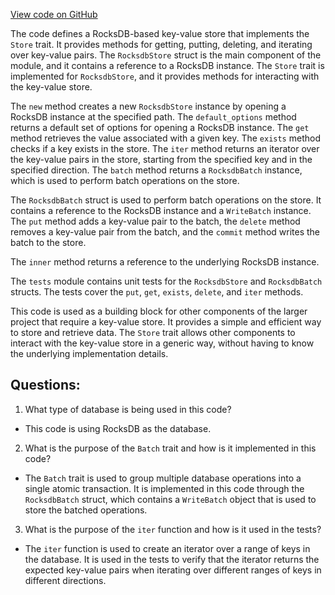 [View code on GitHub](https://github.com/nervosnetwork/ckb/util/indexer/src/store/rocksdb.rs)

The code defines a RocksDB-based key-value store that implements the `Store` trait. It provides methods for getting, putting, deleting, and iterating over key-value pairs. The `RocksdbStore` struct is the main component of the module, and it contains a reference to a RocksDB instance. The `Store` trait is implemented for `RocksdbStore`, and it provides methods for interacting with the key-value store. 

The `new` method creates a new `RocksdbStore` instance by opening a RocksDB instance at the specified path. The `default_options` method returns a default set of options for opening a RocksDB instance. The `get` method retrieves the value associated with a given key. The `exists` method checks if a key exists in the store. The `iter` method returns an iterator over the key-value pairs in the store, starting from the specified key and in the specified direction. The `batch` method returns a `RocksdbBatch` instance, which is used to perform batch operations on the store.

The `RocksdbBatch` struct is used to perform batch operations on the store. It contains a reference to the RocksDB instance and a `WriteBatch` instance. The `put` method adds a key-value pair to the batch, the `delete` method removes a key-value pair from the batch, and the `commit` method writes the batch to the store.

The `inner` method returns a reference to the underlying RocksDB instance.

The `tests` module contains unit tests for the `RocksdbStore` and `RocksdbBatch` structs. The tests cover the `put`, `get`, `exists`, `delete`, and `iter` methods.

This code is used as a building block for other components of the larger project that require a key-value store. It provides a simple and efficient way to store and retrieve data. The `Store` trait allows other components to interact with the key-value store in a generic way, without having to know the underlying implementation details.
## Questions: 
 1. What type of database is being used in this code?
- This code is using RocksDB as the database.

2. What is the purpose of the `Batch` trait and how is it implemented in this code?
- The `Batch` trait is used to group multiple database operations into a single atomic transaction. It is implemented in this code through the `RocksdbBatch` struct, which contains a `WriteBatch` object that is used to store the batched operations.

3. What is the purpose of the `iter` function and how is it used in the tests?
- The `iter` function is used to create an iterator over a range of keys in the database. It is used in the tests to verify that the iterator returns the expected key-value pairs when iterating over different ranges of keys in different directions.